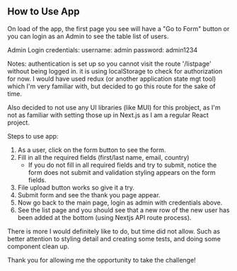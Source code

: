 ## How to Use App

On load of the app, the first page you see will have a "Go to Form" button or you can login as an Admin to see the table list of users.

Admin Login credentials:
username: admin
password: admin1234

Notes: authentication is set up so you cannot visit the route '/listpage' without being logged in. it is using localStorage to check for authorization for now. I would have used redux (or another application state mgt tool) which I'm very familiar with, but decided to go this route for the sake of time. 

Also decided to not use any UI libraries (like MUI) for this probject, as I'm not as familiar with setting those up in Next.js as I am a regular React project.  

Steps to use app:

1. As a user, click on the form button to see the form.
2. Fill in all the required fields (first/last name, email, country)
    - If you do not fill in all required fields and try to submit, notice the form does not submit and validation styling appears on the form fields.
3. File upload button works so give it a try.
4. Submit form and see the thank you page appear.
5. Now go back to the main page, login as admin with credentials above.
6. See the list page and you should see that a new row of the new user has been added at the bottom (using Nextjs API route process). 

There is more I would definitely like to do, but time did not allow. Such as better attention to styling detail and creating some tests, and doing some component clean up.

Thank you for allowing me the opportunity to take the challenge!